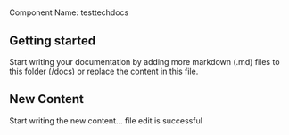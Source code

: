 # 
Component Name: 
testtechdocs

## Getting started

Start writing your documentation by adding more markdown (.md) files to this
folder (/docs) or replace the content in this file.

## New Content

Start writing the new content... file edit is successful
